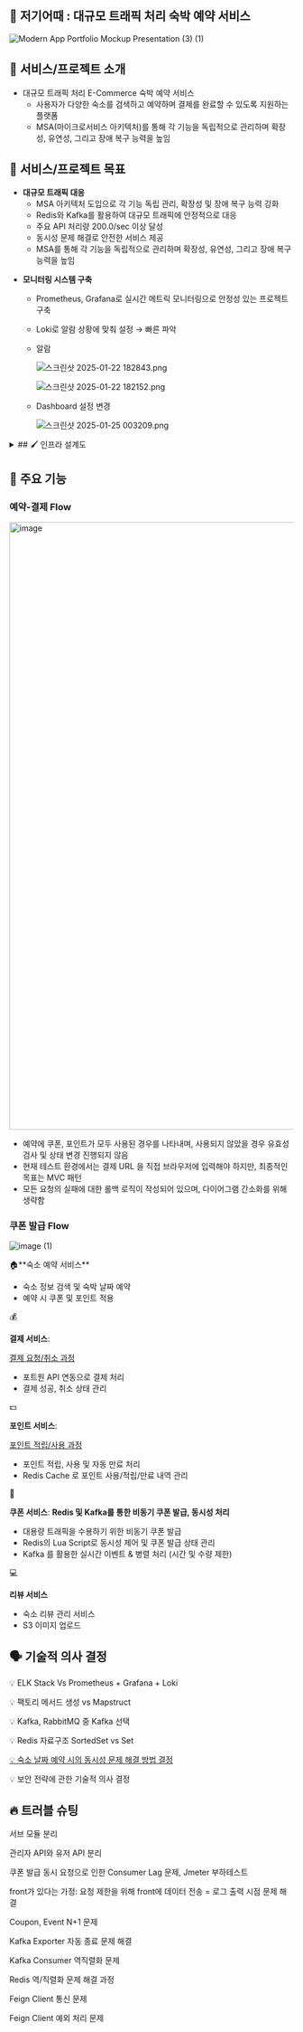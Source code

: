 ## 🏡 저기어때 : 대규모 트래픽 처리 숙박 예약 서비스

![Modern App Portfolio Mockup Presentation (3) (1)](https://github.com/user-attachments/assets/61b3d03e-f550-451f-9dab-c6416631ee1c)


## 👋 서비스/프로젝트 소개

<aside>

- 대규모 트래픽 처리 E-Commerce 숙박 예약 서비스
    - 사용자가 다양한 숙소를 검색하고 예약하며 결제를 완료할 수 있도록 지원하는 플랫폼
    - MSA(마이크로서비스 아키텍처)를 통해 각 기능을 독립적으로 관리하며 확장성, 유연성, 그리고 장애 복구 능력을 높임
</aside>

## 👑 서비스/프로젝트 목표

<aside>

- **대규모 트래픽 대응**
    - MSA 아키텍처 도입으로 각 기능 독립 관리, 확장성 및 장애 복구 능력 강화
    - Redis와 Kafka를 활용하여 대규모 트래픽에 안정적으로 대응
    - 주요 API 처리량 200.0/sec 이상 달성
    - 동시성 문제 해결로 안전한 서비스 제공
    - MSA를 통해 각 기능을 독립적으로 관리하며 확장성, 유연성, 그리고 장애 복구 능력을 높임
</aside>

<aside>

- **모니터링 시스템 구축**
    - Prometheus, Grafana로 실시간 메트릭 모니터링으로 안정성 있는 프로젝트 구축
    - Loki로 알람 상황에 맞춰 설정 → 빠른 파악
    - 알람
        
        ![스크린샷 2025-01-22 182843.png](attachment:d58871cc-23e4-4837-aa3d-aa478597fa36:스크린샷_2025-01-22_182843.png)
        
        ![스크린샷 2025-01-22 182152.png](attachment:f4417e35-8449-41cb-b06a-247e0fee4766:스크린샷_2025-01-22_182152.png)
        
    - Dashboard 설정 변경
        
        ![스크린샷 2025-01-25 003209.png](attachment:1995fe8e-6ad6-467b-b9c0-d5c11eb06432:스크린샷_2025-01-25_003209.png)
        
</aside>

<details>
<summary>## 🖌 인프라 설계도</summary>
![제목 없는 다이어그램 drawio](https://github.com/user-attachments/assets/fc4cbd06-5619-484b-839d-bc6734ab42f7)
</details>

## 📄 주요 기능

### 예약-결제 Flow

<img width="1075" alt="image" src="https://github.com/user-attachments/assets/1dbcfbbc-5454-43c3-9da4-8d0c474e3cf9" />


- 예약에 쿠폰, 포인트가 모두 사용된 경우를 나타내며, 사용되지 않았을 경우 유효성 검사 및 상태 변경 진행되지 않음
- 현재 테스트 환경에서는 결제 URL 을 직접 브라우저에 입력해야 하지만, 최종적인 목표는 MVC 패턴
- 모든 요청의 실패에 대한 롤백 로직이 작성되어 있으며, 다이어그램 간소화를 위해 생략함

### 쿠폰 발급 Flow

![image (1)](https://github.com/user-attachments/assets/059c7716-6669-4c3b-854a-5464d080f135)

<aside>
🏠**숙소 예약 서비스**

- 숙소 정보 검색 및 숙박 날짜 예약
- 예약 시 쿠폰 및 포인트 적용
</aside>

<aside>
💰

**결제 서비스**:

[결제 요청/취소 과정](https://www.notion.so/7ecd7621e166448fb5dc606708f38c55?pvs=21)

- 포트원 API 연동으로 결제 처리
- 결제 성공, 취소 상태 관리
</aside>

<aside>
💵

**포인트 서비스**:

[포인트 적립/사용 과정](https://www.notion.so/1842dc3ef514812e81b8cdd71a7e2231?pvs=21)

- 포인트 적립, 사용 및 자동 만료 처리
- Redis Cache 로 포인트 사용/적립/만료 내역 관리
</aside>

<aside>
🎫

**쿠폰 서비스**: **Redis 및 Kafka를 통한 비동기 쿠폰 발급, 동시성 처리**

- 대용량 트래픽을 수용하기 위한 비동기 쿠폰 발급
- Redis의 Lua Script로 동시성 제어 및 쿠폰 발급 상태 관리
- Kafka 를 활용한 실시간 이벤트 & 병렬 처리 (시간 및 수량 제한)
</aside>

<aside>
💻

**리뷰 서비스**

- 숙소 리뷰 관리 서비스
- S3 이미지 업로드
</aside>

## 🗣️ 기술적 의사 결정
💡 ELK Stack Vs Prometheus + Grafana + Loki

💡 팩토리 메서드 생성 vs Mapstruct

💡 Kafka, RabbitMQ 중 Kafka 선택

💡 Redis 자료구조 SortedSet vs Set

[💡 숙소 날짜 예약 시의 동시성 문제 해결 방법 결정](https://github.com/How-about-over-there/server/wiki/%5BConcern%5D-%EB%8F%99%EC%8B%9C%EC%84%B1)

💡 보안 전략에 관한 기술적 의사 결정

## 🔥 트러블 슈팅

서브 모듈 분리

관리자 API와 유저 API 분리 

쿠폰 발급 동시 요청으로 인한 Consumer Lag 문제, Jmeter 부하테스트

front가 있다는 가정: 요청 제한을 위해  front에 데이터 전송 = 로그 출력 시점 문제 해결

Coupon, Event N+1 문제 

Kafka Exporter 자동 종료 문제 해결 

Kafka Consumer 역직렬화 문제 

Redis 역/직렬화 문제 해결 과정

Feign Client 통신 문제

Feign Client 예외 처리 문제 
